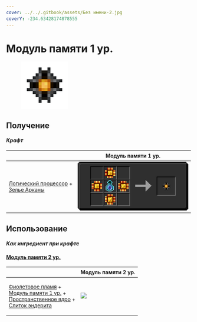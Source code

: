 ```yaml
---
cover: ../../.gitbook/assets/Без имени-2.jpg
coverY: -234.63428174878555
---
```


# Модуль памяти 1 ур.

<figure><img src="../../.gitbook/assets/256k_128.png" alt=""><figcaption></figcaption></figure>

## Получение

#### _Крафт_

| ㅤ                                                                                                                  | Модуль памяти 1 ур.                 |
| ------------------------------------------------------------------------------------------------------------------ | ----------------------------------- |
| <p><a href="logic_processor.md">Логический процессор</a> +<br><a href="weak_arcana_potion.md">Зелье Арканы</a></p> | ![](../../.gitbook/assets/256k.png) |

## Использование

#### _Как ингредиент при крафте_

#### [Модуль памяти 2 ур.](16384k\_fluid.md)

| ㅤ                                                                                                                                                                                                                    | Модуль памяти 2 ур.                          |
| -------------------------------------------------------------------------------------------------------------------------------------------------------------------------------------------------------------------- | -------------------------------------------- |
| <p><a href="purple_blaze.md">Фиолетовое пламя</a> +<br><a href="256k.md">Модуль памяти 1 ур.</a> +<br><a href="spawner_seeker.md">Пространственное ядро</a> +<br><a href="enderite_ingot.md">Слиток эндерита</a></p> | ![](../../.gitbook/assets/16384k\_fluid.png) |
